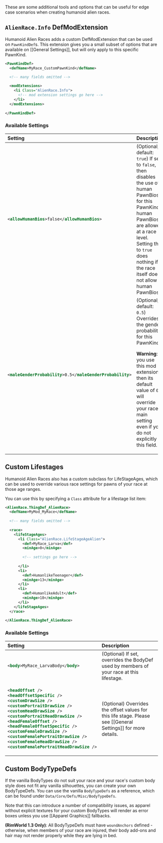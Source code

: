 These are some additional tools and options that can be useful for edge case scenarios when
creating humanoid alien races.

## ```AlienRace.Info``` DefModExtension

Humanoid Alien Races adds a custom DefModExtension that can be used on ```PawnKindDef```s.
This extension gives you a small subset of options that are available on [[General Settings]],
but will only apply to this specific PawnKind.

```xml
<PawnKindDef>
  <defName>MyRace_CustomPawnKind</defName>
  
  <!-- many fields omitted -->

  <modExtensions>
    <li Class="AlienRace.Info">
      <!-- mod extension settings go here -->
    </li>
  </modExtensions>
  
</PawnKindDef>
```

### Available Settings
<table>
<thead>
<tr><th align="left">Setting</th><th align="left">Description</th></tr>
</thead>
<tbody>

<tr><td>

```xml
<allowHumanBios>false</allowHumanBios>
```
</td><td>
(Optional, default: <code>true</code>) If set to <code>false</code>, then disables the use of
human PawnBios for this PawnKind if human PawnBios are allowed at a race level. Setting this to
<code>true</code> does nothing if the race itself does not allow human PawnBios.
</td></tr>
<tr><td>

```xml
<maleGenderProbability>0.5</maleGenderProbability>
```
</td><td>
(Optional, default: <code>0.5</code>) Overrides the gender probability for this PawnKind.

**Warning**: If you use this mod extension, then its default value of <code>0.5</code> will
override your race's main setting even if you do not explicitly fill this field.
</td></tr>

</tbody>
</table>


## Custom Lifestages

Humanoid Alien Races also has a custom subclass for LifeStageAges, which can be used to
override various race settings for pawns of your race at those age ranges.

You can use this by specifying a ```Class``` attribute for a lifestage list item:

```xml
<AlienRace.ThingDef_AlienRace>
  <defName>MyMod_MyRace</defName>
  
  <!-- many fields omitted -->
  
  <race>
    <lifeStageAges>
      <li Class="AlienRace.LifeStageAgeAlien">
        <def>MyRace_Larva</def>
        <minAge>0</minAge>
        
        <!-- settings go here -->
        
      </li>
      <li>
        <def>HumanlikeTeenager</def>
        <minAge>13</minAge>
      </li>
      <li>
        <def>HumanlikeAdult</def>
        <minAge>18</minAge>
      </li>
    </lifeStageAges>
  </race>
  
</AlienRace.ThingDef_AlienRace>
```

### Available Settings
<table>
<thead>
<tr><th align="left">Setting</th><th align="left">Description</th></tr>
</thead>
<tbody>

<tr><td>

```xml
<body>MyRace_LarvaBody</body>
```
</td><td>
(Optional) If set, overrides the BodyDef used by members of your race at this lifestage.
</td></tr>
<tr><td>

```xml
<headOffset />
<headOffsetSpecific />
<customDrawSize />
<customPortraitDrawSize />
<customHeadDrawSize />
<customPortraitHeadDrawSize />
<headFemaleOffset />
<headFemaleOffsetSpecific />
<customFemaleDrawSize />
<customFemalePortraitDrawSize />
<customFemaleHeadDrawSize />
<customFemalePortraitHeadDrawSize />
```
</td><td>
(Optional) Overrides the offset values for this life stage. Please see [[General Settings]]
for more details.
</td></tr>

</tbody>
</table>

## Custom BodyTypeDefs

If the vanilla BodyTypes do not suit your race and your race's custom body style does not fit
any vanilla silhouettes, you can create your own BodyTypeDefs. You can use the vanilla
```BodyTypeDefs``` as a reference, which can be found under ```Data/Core/Defs/Misc/BodyTypeDefs```.

Note that this can introduce a number of compatibility issues, as apparel without explicit textures
for your custom BodyTypes will render as error boxes unless you use [[Apparel Graphics]] fallbacks.

**(RimWorld 1.3 Only)**: All BodyTypeDefs must have `woundAnchors` defined - otherwise, when members of your race are injured, their body add-ons and hair may not render properly while they are lying in bed.
